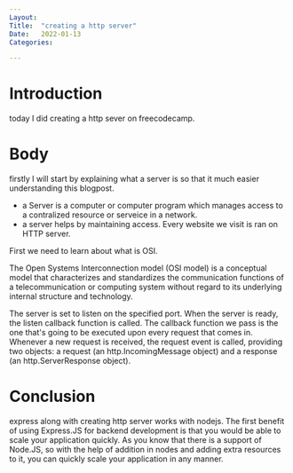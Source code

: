 ```yaml
---
Layout:
Title:	"creating a http server"
Date:	2022-01-13
Categories:

---
```


# Introduction

today I did creating a http sever on freecodecamp.

# Body

firstly I will start by explaining what a server is so that it much easier 
understanding this blogpost.

- a Server is a computer or computer program which manages access to a contralized resource or serveice
in a network.
- a server helps by maintaining access.
Every website we visit is ran on HTTP server.
 
 First we need to learn about what is OSI.

The Open Systems Interconnection model (OSI model) is a conceptual model that characterizes and standardizes the communication functions of a telecommunication or computing system without regard to its underlying internal structure and technology. 

The server is set to listen on the specified port.
When the server is ready, the listen callback function is called.
The callback function we pass is the one that's going to be executed upon every request that comes in. Whenever a new request is received, the request event is called, providing two objects: a request (an http.IncomingMessage object) and a response (an http.ServerResponse object).

# Conclusion

express along with creating http server works with nodejs.
The first benefit of using Express.JS for backend development is that you would be able to scale your application quickly. As you know that there is a support of Node.JS, so with the help of addition in nodes and adding extra resources to it, you can quickly scale your application in any manner.
